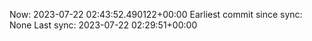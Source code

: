 Now: 2023-07-22 02:43:52.490122+00:00 Earliest commit since sync: None Last sync: 2023-07-22 02:29:51+00:00
